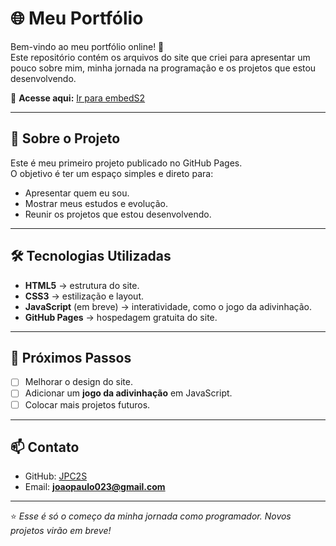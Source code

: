 # 🌐 Meu Portfólio

Bem-vindo ao meu portfólio online! 🚀  
Este repositório contém os arquivos do site que criei para apresentar um pouco sobre mim, minha jornada na programação e os projetos que estou desenvolvendo.  

🔗 **Acesse aqui:** <a href="embedS2.html">Ir para embedS2</a>

---

## 📌 Sobre o Projeto
Este é meu primeiro projeto publicado no GitHub Pages.  
O objetivo é ter um espaço simples e direto para:  
- Apresentar quem eu sou.  
- Mostrar meus estudos e evolução.  
- Reunir os projetos que estou desenvolvendo.  

---

## 🛠️ Tecnologias Utilizadas
- **HTML5** → estrutura do site.  
- **CSS3** → estilização e layout.  
- **JavaScript** (em breve) → interatividade, como o jogo da adivinhação.  
- **GitHub Pages** → hospedagem gratuita do site.  

---

## 🚀 Próximos Passos
- [ ] Melhorar o design do site.  
- [ ] Adicionar um **jogo da adivinhação** em JavaScript.  
- [ ] Colocar mais projetos futuros.  

---

## 📫 Contato
- GitHub: [JPC2S](https://github.com/JPC2S)  
- Email: **joaopaulo023@gmail.com**  

---

⭐️ *Esse é só o começo da minha jornada como programador. Novos projetos virão em breve!*  
